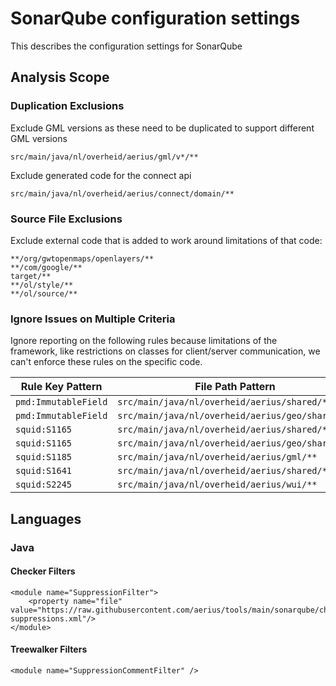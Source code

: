 # SonarQube configuration settings

This describes the configuration settings for SonarQube

## Analysis Scope

### Duplication Exclusions

Exclude GML versions as these need to be duplicated to support different GML versions
```
src/main/java/nl/overheid/aerius/gml/v*/**
```

Exclude generated code for the connect api
```
src/main/java/nl/overheid/aerius/connect/domain/**
```

### Source File Exclusions

Exclude external code that is added to work around limitations of that code:

```
**/org/gwtopenmaps/openlayers/**
**/com/google/**
target/**
**/ol/style/**
**/ol/source/**
```

### Ignore Issues on Multiple Criteria

Ignore reporting on the following rules because limitations of the framework, like restrictions on classes for client/server communication, we can't enforce these rules on the specific code.

| Rule Key Pattern     | File Path Pattern                                |
|----------------------|--------------------------------------------------|
| `pmd:ImmutableField` | `src/main/java/nl/overheid/aerius/shared/**`     |
| `pmd:ImmutableField` | `src/main/java/nl/overheid/aerius/geo/shared/**` |
| `squid:S1165`        | `src/main/java/nl/overheid/aerius/shared/**`     |
| `squid:S1165`        | `src/main/java/nl/overheid/aerius/geo/shared/**` |
| `squid:S1185`        | `src/main/java/nl/overheid/aerius/gml/**`        |
| `squid:S1641`        | `src/main/java/nl/overheid/aerius/shared/**`     |
| `squid:S2245`        | `src/main/java/nl/overheid/aerius/wui/**`        |


## Languages

### Java

#### Checker Filters

```
<module name="SuppressionFilter">
    <property name="file" value="https://raw.githubusercontent.com/aerius/tools/main/sonarqube/checkstyle-suppressions.xml"/>
</module>
```

#### Treewalker Filters

```
<module name="SuppressionCommentFilter" />
```